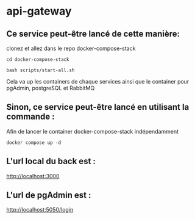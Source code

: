# api-gateway

## Ce service peut-être lancé de cette manière: 
clonez et allez dans le repo docker-compose-stack 

```shell
cd docker-compose-stack

bash scripts/start-all.sh
```

Cela va up les containers de chaque services ainsi que le container pour pgAdmin, postgreSQL et RabbitMQ

## Sinon, ce service peut-être lancé en utilisant la commande : 
Afin de lancer le container docker-compose-stack indépendamment
```shell
docker compose up -d
```

## L'url local du back est :

[http://localhost:3000](http://localhost:3000)

## L'url de pgAdmin est : 

[http://localhost:5050/login](http://localhost:5050/login)


